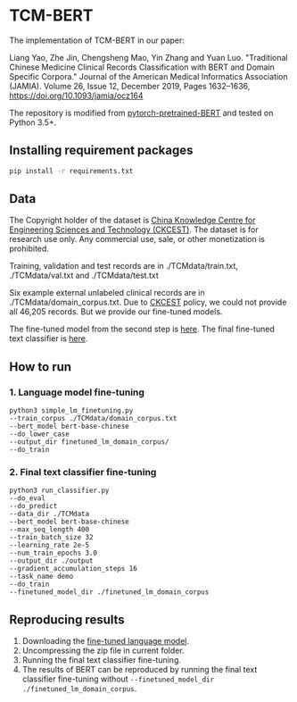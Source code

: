 # TCM-BERT

The implementation of TCM-BERT in our paper:

Liang Yao, Zhe Jin, Chengsheng Mao, Yin Zhang and Yuan Luo. "Traditional Chinese Medicine Clinical Records Classification with BERT and Domain Specific Corpora." Journal of the American Medical Informatics Association (JAMIA). Volume 26, Issue 12, December 2019, Pages 1632–1636, https://doi.org/10.1093/jamia/ocz164

The repository is modified from [pytorch-pretrained-BERT](https://github.com/huggingface/pytorch-pretrained-BERT) and tested on Python 3.5+.

## Installing requirement packages

```bash
pip install -r requirements.txt
```

## Data

The Copyright holder of the dataset is [China Knowledge
Centre for Engineering Sciences and Technology (CKCEST)](http://zcy.ckcest.cn/tcm/). The dataset is for research use only. Any commercial use, sale, or other monetization is prohibited.

Training, validation and test records are in ./TCMdata/train.txt, ./TCMdata/val.txt and ./TCMdata/test.txt

Six example external unlabeled clinical records are in ./TCMdata/domain_corpus.txt. Due to [CKCEST](http://zcy.ckcest.cn/tcm/) policy, we could not provide all 46,205 records. But we provide our fine-tuned models.

The fine-tuned model from the second step is [here](https://drive.google.com/file/d/1VKKbfuzIdPwwgbYKSXBvhV7Ak1CSggSO/view?usp=sharing). The final fine-tuned text classifier is [here](https://drive.google.com/file/d/19y-mvsZmWVJg8NO9ZxKrkKIHV-sC4NNW/view?usp=sharing).

## How to run
 
### 1. Language model fine-tuning

```shell
python3 simple_lm_finetuning.py 
--train_corpus ./TCMdata/domain_corpus.txt 
--bert_model bert-base-chinese 
--do_lower_case 
--output_dir finetuned_lm_domain_corpus/ 
--do_train
```

### 2. Final text classifier fine-tuning
```shell
python3 run_classifier.py 
--do_eval 
--do_predict 
--data_dir ./TCMdata 
--bert_model bert-base-chinese 
--max_seq_length 400 
--train_batch_size 32 
--learning_rate 2e-5 
--num_train_epochs 3.0 
--output_dir ./output 
--gradient_accumulation_steps 16 
--task_name demo  
--do_train 
--finetuned_model_dir ./finetuned_lm_domain_corpus
```

## Reproducing results

1. Downloading the [fine-tuned language model](https://drive.google.com/file/d/1VKKbfuzIdPwwgbYKSXBvhV7Ak1CSggSO/view?usp=sharing).
2. Uncompressing the zip file in current folder.
3. Running the final text classifier fine-tuning.
4. The results of BERT can be reproduced by running the final text classifier fine-tuning without ```--finetuned_model_dir ./finetuned_lm_domain_corpus```.
